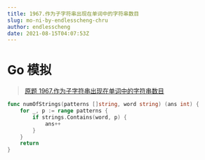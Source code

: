 ```yaml
---
title: 1967.作为子字符串出现在单词中的字符串数目
slug: mo-ni-by-endlesscheng-chru
author: endlesscheng
date: 2021-08-15T04:07:53Z
---
```

# Go 模拟
 
> [原题 1967.作为子字符串出现在单词中的字符串数目](https://leetcode.cn/problems/number-of-strings-that-appear-as-substrings-in-word)
```go
func numOfStrings(patterns []string, word string) (ans int) {
	for _, p := range patterns {
		if strings.Contains(word, p) {
			ans++
		}
	}
	return
}
```
